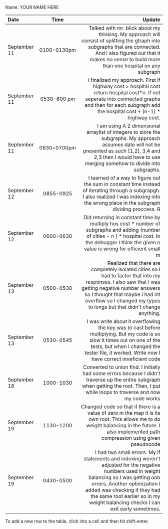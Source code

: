 Name: YOUR NAME HERE

| Date         |    Time     |                                                                                                                                                                                                                                                                                                                                                                                                                                                                                                                                                                                                                                                                                                                                                                              Update |
|:-------------|:-----------:|------------------------------------------------------------------------------------------------------------------------------------------------------------------------------------------------------------------------------------------------------------------------------------------------------------------------------------------------------------------------------------------------------------------------------------------------------------------------------------------------------------------------------------------------------------------------------------------------------------------------------------------------------------------------------------------------------------------------------------------------------------------------------------:|
| September 11 | 0100-0130pm |                                                                                                                                                                                                                                                                                                                                                                                                                                                                                                                                                         Talked with mr. blick about  my thinking. My approach will consist of splitting the gtraph into subgraphs that are connected. And I also figured out that it makes no sense to build more than one hospital on any subgraph |
| September 11 | 0530-600 pm |                                                                                                                                                                                                                                                                                                                                                                                                                                                                                                                                                                               I finalized my approach. First if highway cost > hospital cost return hospital cost*n. If not seperate into connected graphs and then for each subgraph add the hospital cost + (n-1) * highway cost. |
| September 11 | 0630=0700pm |                                                                                                                                                                                                                                                                                                                                                                                                                                                                                                                                                               I am using A 2 dimensional arraylist of integers to store the subgraphs. My approach assumes date will not be presented as such [1,2], 3,4 and 2,3 then I would have to use merging somehow to divide into subgraphs. |
| September 12 |  0855-0925  |                                                                                                                                                                                                                                                                                                                                                                                  I learned of a way to figure out the sum in constant time instead of iterating through a subgrapgh. I also realized I was indexing into the wrong place in the subgraph dividing proccess.                                                                                                                                                                                                       R |
| September 12 |  0600-0630  |                                                                                                                                                                              Did returning in constant time by multiply hos cost * number of subgraphs and adding (number of cities - n ) * hospital cost. In the debugger I think the given n value is wrong for efficient small                                                                                                                                                                                                                                                                                                                                                                                                 m |
| September 13 |  0500-0530  |                                                                                                                                                                                                                                                                                                                                                                                                                                                                                                                      Realized that there are completely isolated cities so I had to factor that into my responses. I also saw that I was getting negative number answers so I thought that maybe I had int overflow so I changed my types to longs but that didn't change anything. |
| September 13 |  0530-0545  |                                                                                                                                                                                                                                                                                                                                                                                                                                                                                                                                                          I was write about it overflowing the key was to cast before multiplying. But my code is so slow it times out on one of the tests, but when I changed the tester file, it worked. Write now I have correct inneficient code |
| September 18 |  1000-1030  |  Converted to union find.  I initially had some errors because I didn't traverse up the entire subgraph when getting the root. Then, I put while loops to traverse and now my code works                                                                                                                                                                                                                                                                                                                                                                                                                                                                                                                                                                                            |
| September 19 |  1130-1200  |                                                                                                                                                                                                                                                                                                                                                                                                                                                                                                                                                                                     Changed code so that if there is a value of zero in the map it is its own root. This allows me to do weight balancing in the future. I also implemented path compression using given pseudocode |
| September 19 |  0430-0500  |                                                                                                                                                                                                                                                                                                                                                                                                                                                                                      I had two small errors. My if statements and indexing weren't adjusted for the negative numbers used in weight balancing so I was getting oob errors. Another optimization I added was checking if they had the same root earlier so in my weight balancing checks I can exit early sometimes. |


To add a new row to the table, click into a cell and then hit shift-enter.